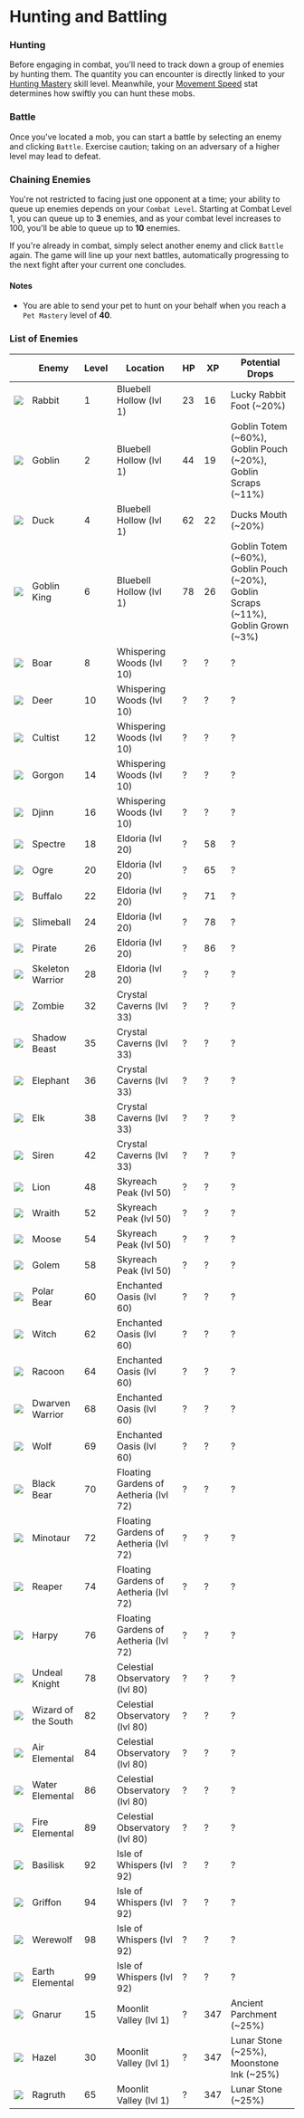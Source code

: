 # Hunting and Battling

### Hunting

Before engaging in combat, you'll need to track down a group of enemies by hunting them. The quantity you can encounter is directly linked to your [Hunting Mastery](/wiki/character/skills) skill level. Meanwhile, your [Movement Speed](/wiki/character/stats) stat determines how swiftly you can hunt these mobs.

### Battle

Once you've located a mob, you can start a battle by selecting an enemy and clicking `Battle`. Exercise caution; taking on an adversary of a higher level may lead to defeat.

### Chaining Enemies

You're not restricted to facing just one opponent at a time; your ability to queue up enemies depends on your `Combat Level`. Starting at Combat Level 1, you can queue up to __3__ enemies, and as your combat level increases to 100, you'll be able to queue up to __10__ enemies.

If you're already in combat, simply select another enemy and click `Battle` again. The game will line up your next battles, automatically progressing to the next fight after your current one concludes.   

#### Notes

- You are able to send your pet to hunt on your behalf when you reach a `Pet Mastery` level of __40__.

### List of Enemies

| | Enemy               | Level | Location                             | HP | XP  | Potential Drops                                                                    |
|-----------------------------------------------------------------------------------------------------------------------------------------------------------------------------------------------|---------------------|-------|--------------------------------------|----|-----|------------------------------------------------------------------------------------|
| <div>![](https://cdn.idle-mmo.com/cdn-cgi/image/width=50,height=50/uploaded/skins/BbFrAHBkgPgeIoH3CYPBgftF9xVAsZ-metacmFiYml0LnBuZw==-.png)</div> | Rabbit              | 1     | Bluebell Hollow (lvl 1)              | 23 | 16  | Lucky Rabbit Foot (~20%)                                                           |
| <div>![](https://cdn.idle-mmo.com/cdn-cgi/image/width=50,height=50/uploaded/skins/g1C5bzqltirL8kOyRh0YivzykocuS5-metaZ29ibGluLnBuZw==-.png)</div> | Goblin              | 2     | Bluebell Hollow (lvl 1)              | 44 | 19  | Goblin Totem (~60%), Goblin Pouch (~20%), Goblin Scraps (~11%)                     |
| <div>![](https://cdn.idle-mmo.com/cdn-cgi/image/width=50,height=50/uploaded/skins/twGfp1Ijkvy2RoDyfxI4pNQV22S9OM-metaZHVjay5wbmc=-.png)</div> | Duck                | 4     | Bluebell Hollow (lvl 1)              | 62 | 22  | Ducks Mouth (~20%)                                                                 |
| <div>![](https://cdn.idle-mmo.com/cdn-cgi/image/width=50,height=50/uploaded/skins/MJyIgbYBnhEGoUIROnsjVpyrXqAn5N-metaa2luZyBnb2JsaW4ucG5n-.png)</div> | Goblin King         | 6     | Bluebell Hollow (lvl 1)              | 78 | 26  | Goblin Totem (~60%), Goblin Pouch (~20%), Goblin Scraps (~11%), Goblin Grown (~3%) |
| <div>![](https://cdn.idle-mmo.com/cdn-cgi/image/width=50,height=50/uploaded/skins/s6U8V5YpxRaaEDyQRzXT50r1jzo6IQ-metaYm9hci5wbmc=-.png)</div> | Boar                | 8     | Whispering Woods (lvl 10)            | ? | ?   | ?                                                                                  |
| <div>![](https://cdn.idle-mmo.com/cdn-cgi/image/width=50,height=50/uploaded/skins/nPkp0ZRC5w1geeiPrSErVF9XzNHtK1-metaZGVlci5wbmc=-.png)</div> | Deer                | 10    | Whispering Woods (lvl 10)            | ? | ?   | ?                                                                                  |
| <div>![](https://cdn.idle-mmo.com/cdn-cgi/image/width=50,height=50/uploaded/skins/iR395gp1qTHRoLAGJQ7gbtFaewpgue-metad2l6YXJkLnBuZw==-.png)</div> | Cultist             | 12    | Whispering Woods (lvl 10)            | ? | ?   | ?                                                                                  |
| <div>![](https://cdn.idle-mmo.com/cdn-cgi/image/width=50,height=50/uploaded/skins/qcvqFhkILdQw7KERMGuSbYwwKw9UO5-metaZ29yZ29uLnBuZw==-.png)</div> | Gorgon              | 14    | Whispering Woods (lvl 10)            | ? | ?   | ?                                                                                  |
| <div>![](https://cdn.idle-mmo.com/cdn-cgi/image/width=50,height=50/uploaded/skins/yQeoiiEKR3Pz5gELIENMMTUaNtQKi4-metaZ2VuaWUucG5n-.png)</div> | Djinn               | 16    | Whispering Woods (lvl 10)            | ? | ?   | ?                                                                                  |
| <div>![](https://cdn.idle-mmo.com/cdn-cgi/image/width=50,height=50/uploaded/skins/BbFrAHBkgPgeIoH3CYPBgftF9xVAsZ-metacmFiYml0LnBuZw==-.png)</div> | Spectre             | 18    | Eldoria (lvl 20)                     | ? | 58  | ?                                                                                  |
| <div>![](https://cdn.idle-mmo.com/cdn-cgi/image/width=50,height=50/uploaded/skins/vjbKfYYvK5rzBDN9bWCRZlFrgFMOtd-metab3JnZS5wbmc=-.png)</div> | Ogre                | 20    | Eldoria (lvl 20)                     | ? | 65  | ?                                                                                  |
| <div>![](https://cdn.idle-mmo.com/cdn-cgi/image/width=50,height=50/uploaded/skins/Zx8R3Xy0k8yV04SmReHDfCMamGXJ0T-metaYnVmZmFsby5wbmc=-.png)</div> | Buffalo             | 22    | Eldoria (lvl 20)                     | ? | 71  | ?                                                                                  |
| <div>![](https://cdn.idle-mmo.com/cdn-cgi/image/width=50,height=50/uploaded/skins/b5gPdhGIxCJbeQEqQZly8waX98EYtN-metac2xpbWUgKHJlcGxhY2UgdGhlIG9sZCBvbmUpLnBuZw==-.png)</div> | Slimeball           | 24    | Eldoria (lvl 20)                     | ? | 78  | ?                                                                                  |
| <div>![](https://cdn.idle-mmo.com/cdn-cgi/image/width=50,height=50/uploaded/skins/0tPQgRb3d7O1hd5vV2zWDG9h283sSW-metacGlyYXRlLnBuZw==-.png)</div> | Pirate              | 26    | Eldoria (lvl 20)                     | ? | 86  | ?                                                                                  |
| <div>![](https://cdn.idle-mmo.com/cdn-cgi/image/width=50,height=50/uploaded/skins/wpwz5FQLd6zUlqcdrjb3n4IkqxyJjT-metac2tlbGV0b24ucG5n-.png)</div> | Skeleton Warrior    | 28    | Eldoria (lvl 20)                     | ? | ?   | ?                                                                                  |
| <div>![](https://cdn.idle-mmo.com/cdn-cgi/image/width=50,height=50/uploaded/skins/y5a9vDL55uqi64fhNCFR7Cd5Dqx4pq-metaem9tYmllIChyZXBsYWNlIHRoZSBvbGQgb25lIGNvbXBsZXRlbHkpLnBuZw==-.png)</div> | Zombie              | 32    | Crystal Caverns (lvl 33)             | ? | ?   | ?                                                                                  |
| <div>![](https://cdn.idle-mmo.com/cdn-cgi/image/width=50,height=50/uploaded/skins/uRelsuUwFtCbTCzhHBwJFJUS36ahLn-metaYmVhc3QgKHJlcGxhY2UgdGhlIG9sZCBvbmUpLnBuZw==-.png)</div> | Shadow Beast        | 35    | Crystal Caverns (lvl 33)             | ? | ?   | ?                                                                                  |
| <div>![](https://cdn.idle-mmo.com/cdn-cgi/image/width=50,height=50/uploaded/skins/F7ZGrBIQoYKvsDZuZjZIStEqoM5Flo-metaZWxlcGhhbnQucG5n-.png)</div> | Elephant            | 36    | Crystal Caverns (lvl 33)             | ? | ?   | ?                                                                                  |
| <div>![](https://cdn.idle-mmo.com/cdn-cgi/image/width=50,height=50/uploaded/skins/VYjiuEvsxGQ2yLtVxJIYCNSPzgeHhQ-metaZWxrLnBuZw==-.png)</div> | Elk                 | 38    | Crystal Caverns (lvl 33)             | ? | ?   | ?                                                                                  |
| <div>![](https://cdn.idle-mmo.com/cdn-cgi/image/width=50,height=50/uploaded/skins/UjVdU3rHDGLivlXSym2tnFq3q7Q1zf-metac2lyZW4ucG5n-.png)</div> | Siren               | 42    | Crystal Caverns (lvl 33)             | ? | ?   | ?                                                                                  |
| <div>![](https://cdn.idle-mmo.com/cdn-cgi/image/width=50,height=50/uploaded/skins/ZLn8peQTVyCw5p6puE40UOtZ3arRgm-metabGlvbiAyIChJIHByZWZlciB0aGlzIG9uZSkucG5n-.png)</div> | Lion                | 48    | Skyreach Peak (lvl 50)               | ? | ?   | ?                                                                                  |
| <div>![](https://cdn.idle-mmo.com/cdn-cgi/image/width=50,height=50/uploaded/skins/v6qAQB4G3jw28mgydXedXFuRL1NE57-metad3JhaXRoLnBuZw==-.png)</div> | Wraith              | 52    | Skyreach Peak (lvl 50)               | ? | ?   | ?                                                                                  |
| <div>![](https://cdn.idle-mmo.com/cdn-cgi/image/width=50,height=50/uploaded/skins/lKgNiUWlt32iGD7NElSYzaITgOT9Xw-metabW9vc2UucG5n-.png)</div> | Moose               | 54    | Skyreach Peak (lvl 50)               | ? | ?   | ?                                                                                  |
| <div>![](https://cdn.idle-mmo.com/cdn-cgi/image/width=50,height=50/uploaded/skins/QcyyCC3Ona4hnDgnfIJhuSwToarK4V-metaZ29sZW0gMS5wbmc=-.png)</div> | Golem               | 58    | Skyreach Peak (lvl 50)               | ? | ?   | ?                                                                                  |
| <div>![](https://cdn.idle-mmo.com/cdn-cgi/image/width=50,height=50/uploaded/skins/Sx3vIBYhgB8QWbMncmMFa4MWhSEbdI-metacG9sYXIgYmVhci5wbmc=-.png)</div> | Polar Bear          | 60    | Enchanted Oasis (lvl 60)             | ? | ?   | ?                                                                                  |
| <div>![](https://cdn.idle-mmo.com/cdn-cgi/image/width=50,height=50/uploaded/skins/iKRlATGhRfa8YYKfXGtxMrHXOVrPvq-metad2l0Y2ggMS5wbmc=-.png)</div> | Witch               | 62    | Enchanted Oasis (lvl 60)             | ? | ?   | ?                                                                                  |
| <div>![](https://cdn.idle-mmo.com/cdn-cgi/image/width=50,height=50/uploaded/skins/6VCol9GSwR7FNv91foGSJ6L7zChlVK-metacmFjY29vbi5wbmc=-.png)</div> | Racoon              | 64    | Enchanted Oasis (lvl 60)             | ? | ?   | ?                                                                                  |
| <div>![](https://cdn.idle-mmo.com/cdn-cgi/image/width=50,height=50/uploaded/skins/psCPzsvwEo8A0Gc8sdF7xxqIhGMAlX-metad2Fycmlvci5wbmc=-.png)</div> | Dwarven Warrior     | 68    | Enchanted Oasis (lvl 60)             | ? | ?   | ?                                                                                  |
| <div>![](https://cdn.idle-mmo.com/cdn-cgi/image/width=50,height=50/uploaded/skins/GAKG3KLwFj5am69wrnCOO1YvrtDp1I-metad29sZi5wbmc=-.png)</div> | Wolf                | 69    | Enchanted Oasis (lvl 60)             | ? | ?   | ?                                                                                  |
| <div>![](https://cdn.idle-mmo.com/cdn-cgi/image/width=50,height=50/uploaded/skins/aLbbZSUnDP6vmBR2VJu9utSIvHKCTa-metaYmxhY2sgYmVhci5wbmc=-.png)</div> | Black Bear          | 70    | Floating Gardens of Aetheria (lvl 72) | ? | ?   | ?                                                                                  |
| <div>![](https://cdn.idle-mmo.com/cdn-cgi/image/width=50,height=50/uploaded/skins/ZPZEceAsRjFx1eqIAu2GtxW7aMMuj2-metabWlub3RhdXIucG5n-.png)</div> | Minotaur            | 72    | Floating Gardens of Aetheria (lvl 72) | ? | ?   | ?                                                                                  |
| <div>![](https://cdn.idle-mmo.com/cdn-cgi/image/width=50,height=50/uploaded/skins/qvS1L55PITUAPf9GxZInnME9sn2zEW-metad3JhaXRoIDIucG5n-.png)</div> | Reaper              | 74    | Floating Gardens of Aetheria (lvl 72) | ? | ?   | ?                                                                                  |
| <div>![](https://cdn.idle-mmo.com/cdn-cgi/image/width=50,height=50/uploaded/skins/jWyatsLxYjP5FxfMgUawYnu0cEllDG-metad2l0Y2gucG5n-.png)</div> | Harpy               | 76    | Floating Gardens of Aetheria (lvl 72) | ? | ?   | ?                                                                                  |
| <div>![](https://cdn.idle-mmo.com/cdn-cgi/image/width=50,height=50/uploaded/skins/2nO3rMd1U2g1xnSaBiSXViTTYloSAj-metadW5kZWFkIGtuaWdodCAocmVwbGFjZSkucG5n-.png)</div> | Undeal Knight       | 78    | Celestial Observatory (lvl 80)       | ? | ?   | ?                                                                                  |
| <div>![](https://cdn.idle-mmo.com/cdn-cgi/image/width=50,height=50/uploaded/skins/uu9rIRhXvKGY1XUxaZ4HrHVW9iN2kb-metad2l6YXJkIG9yIG1hZ2UucG5n-.png)</div> | Wizard of the South | 82    | Celestial Observatory (lvl 80)       | ? | ?   | ?                                                                                  |
| <div>![](https://cdn.idle-mmo.com/cdn-cgi/image/width=50,height=50/uploaded/skins/bbrPnb6Cmxq5lzq2m4CxGvlwlBlfs0-metaYWlyIGVsZW1lbnRhbC5wbmc=-.png)</div> | Air Elemental       | 84    | Celestial Observatory (lvl 80)       | ? | ?   | ?                                                                                  |
| <div>![](https://cdn.idle-mmo.com/cdn-cgi/image/width=50,height=50/uploaded/skins/pptz6PgyGKs8BssYU5727fprzIZVGx-metad2F0ZXIgZWxlbWVudGFsLnBuZw==-.png)</div> | Water Elemental     | 86    | Celestial Observatory (lvl 80)       | ? | ?   | ?                                                                                  |
| <div>![](https://cdn.idle-mmo.com/cdn-cgi/image/width=50,height=50/uploaded/skins/YoNEhAsB3zoTge1YxRB9ldTJSXsYBg-metaZmlyZSBiYWxsLnBuZw==-.png)</div> | Fire Elemental      | 89    | Celestial Observatory (lvl 80)       | ? | ?   | ?                                                                                  |
| <div>![](https://cdn.idle-mmo.com/cdn-cgi/image/width=50,height=50/uploaded/skins/57khUulUqwTkDkrcyVzOdJIWZ64e7Y-metaYmFzaWxpc2sucG5n-.png)</div> | Basilisk            | 92    | Isle of Whispers (lvl 92)            | ? | ?   | ?                                                                                  |
| <div>![](https://cdn.idle-mmo.com/cdn-cgi/image/width=50,height=50/uploaded/skins/nAhwx9ntOYrjdE3RYAwf96S0YklPjZ-metaZ3JpZmZvbi5wbmc=-.png)</div> | Griffon             | 94    | Isle of Whispers (lvl 92)            | ? | ?   | ?                                                                                  |
| <div>![](https://cdn.idle-mmo.com/cdn-cgi/image/width=50,height=50/uploaded/skins/mVEeZNxqeCRuUKOs5qiiwZQewVi5Uy-metad2FyZXdvbGYucG5n-.png)</div> | Werewolf            | 98    | Isle of Whispers (lvl 92)            | ? | ?   | ?                                                                                  |
| <div>![](https://cdn.idle-mmo.com/cdn-cgi/image/width=50,height=50/uploaded/skins/2FLw66H2hwRrDyK9TDp3nazHz8IayQ-metaZWFydGggZWxlbWVudGFsLnBuZw==-.png)</div> | Earth Elemental     | 99    | Isle of Whispers (lvl 92)            | ? | ?   | ?                                                                                  |
| <div>![](https://cdn.idle-mmo.com/cdn-cgi/image/width=50,height=50/uploaded/skins/01J30JCM90C9SPWAZJ4ATZ7PCB.png)</div> | Gnarur              | 15    | Moonlit Valley (lvl 1)              | ? | 347   | Ancient Parchment (~25%)                                                           |
| <div>![](https://cdn.idle-mmo.com/cdn-cgi/image/width=50,height=50/uploaded/skins/01J30JC4AP8PFFM606BXYBRKQP.png)</div> | Hazel               | 30    | Moonlit Valley (lvl 1)              | ? | 347   | Lunar Stone (~25%), Moonstone Ink (~25%)                                           |
| <div>![](https://cdn.idle-mmo.com/cdn-cgi/image/width=50,height=50/uploaded/skins/01J3CWBKEKAV3EGWDFJ8ZBV9GR.png)</div> | Ragruth             | 65    | Moonlit Valley (lvl 1)              | ? | 347 | Lunar Stone (~25%)                                                                 |

